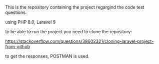 This is the repository containing the project regargind the code test questions.

using PHP 8.0, Laravel 9

to be able to run the project you need to clone the repository:

https://stackoverflow.com/questions/38602321/cloning-laravel-project-from-github

to get the responses, POSTMAN is used.
